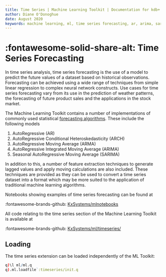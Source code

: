 ```yaml
---
title: Time Series | Machine Learning Toolkit | Documentation for kdb+ and q
author: Diane O'Donoghue
date: August 2020
keywords: machine learning, ml, time series forecasting, ar, arima, sarima 
---
```

# :fontawesome-solid-share-alt: Time Series Forecasting

In time series analysis, time series forecasting is the use of a model to predict the future values of a dataset based on historical observations. Forecasting can be achieved using a wide range of techniques from simple linear regression to complex neural network constructs. Use cases for time series forecasting vary from its use in the prediction of weather patterns, the forecasting of future product sales and the applications in the stock market.

The Machine Learning Toolkit contains a number of implementations of commonly used statistical [forecasting algorithms](arima.md). These include the following models

1. AutoRegressive (AR)
2. AutoRegressive Conditional Heteroskedasticity (ARCH)
3. AutoRegressive Moving Average (ARMA)
4. AutoRegressive Integrated Moving Average (ARIMA)
5. Seasonal AutoRegressive Moving Average (SARIMA)

In addition to this, a number of feature extraction techniques to generate lagged values and apply moving calculations are also included. These techniques are provided as they can be used to convert a time series dataset into a format which may be more suited to the application of traditional machine learning algorithms.

Notebooks showing examples of time series forecasting can be found at 

:fontawesome-brands-github:
[KxSystems/mlnotebooks](https://github.com/kxsystems/mlnotebooks)

All code relating to the time series section of the Machine Learning Toolkit is available at

:fontawesome-brands-github:
[KxSystems/ml/timeseries/](https://github.com/kxsystems/ml/timeseries)


## Loading

The time series extension can be loaded independently of the ML Toolkit:

```q
q)\l ml/ml.q
q).ml.loadfile`:timeseries/init.q
```
